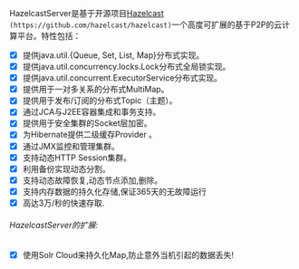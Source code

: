 HazelcastServer是基于开源项目[Hazelcast](https://github.com/hazelcast/hazelcast) `(https://github.com/hazelcast/hazelcast)`一个高度可扩展的基于P2P的云计算平台。特性包括：  
>
- [x] 提供java.util.{Queue, Set, List, Map}分布式实现。  
- [x] 提供java.util.concurrency.locks.Lock分布式全局锁实现。  
- [x] 提供java.util.concurrent.ExecutorService分布式实现。  
- [x] 提供用于一对多关系的分布式MultiMap。  
- [x] 提供用于发布/订阅的分布式Topic（主题）。  
- [x] 通过JCA与J2EE容器集成和事务支持。  
- [x] 提供用于安全集群的Socket层加密。  
- [x] 为Hibernate提供二级缓存Provider 。  
- [x] 通过JMX监控和管理集群。  
- [x] 支持动态HTTP Session集群。  
- [x] 利用备份实现动态分割。  
- [x] 支持动态故障恢复,动态节点添加,删除。  
- [x] 支持内存数据的持久化存储,保证365天的无故障运行  
- [x] 高达3万/秒的快速存取.  
>

###### HazelcastServer的扩展:
>
- [x] 使用Solr Cloud来持久化Map,防止意外当机引起的数据丢失!
